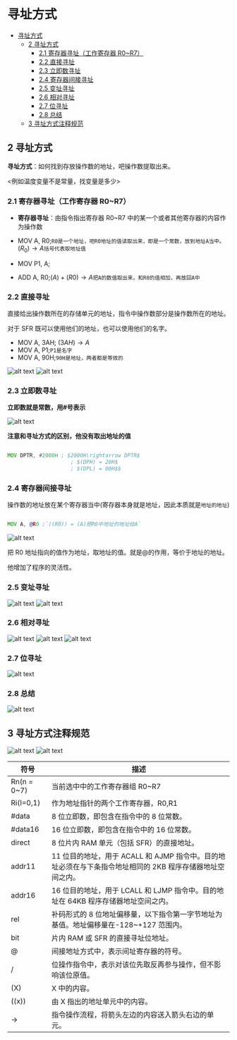 # 寻址方式

- [寻址方式](#寻址方式)
  - [2 寻址方式](#2-寻址方式)
    - [2.1 寄存器寻址（工作寄存器 R0~R7）](#21-寄存器寻址工作寄存器-r0r7)
    - [2.2 直接寻址](#22-直接寻址)
    - [2.3 立即数寻址](#23-立即数寻址)
    - [2.4 寄存器间接寻址](#24-寄存器间接寻址)
    - [2.5 变址寻址](#25-变址寻址)
    - [2.6 相对寻址](#26-相对寻址)
    - [2.7 位寻址](#27-位寻址)
    - [2.8 总结](#28-总结)
  - [3 寻址方式注释规范](#3-寻址方式注释规范)

## 2 寻址方式

**寻址方式**：如何找到存放操作数的地址，吧操作数提取出来。

<例如温度变量不是常量，找变量是多少>

### 2.1 寄存器寻址（工作寄存器 R0~R7）

- **寄存器寻址**：由指令指出寄存器 R0~R7 中的某一个或者其他寄存器的内容作为操作数

- MOV A, R0;`R0是一个地址，吧R0地址的值读取出来，即是一个常数，放到地址A当中。` $(R_0)\rightarrow A$`括号代表取地址值`

- MOV P1, A;
- ADD A, R0;$(A)+(R0)\rightarrow A$`把A的数值取出来，和R0的值相加，再放回A中`

### 2.2 直接寻址

直接给出操作数所在的存储单元的地址，指令中操作数部分是操作数所在的地址。

对于 SFR 既可以使用他们的地址，也可以使用他们的名字。

- MOV A, 3AH; $(3AH)\rightarrow A$
- MOV A, P1;`P1是名字`
- MOV A, 90H;`90H是地址，两者都是等效的`

![alt text](image-5.png)
![alt text](image-4.png)

### 2.3 立即数寻址

**立即数就是常数，用#号表示**

![alt text](image-6.png)

**注意和寻址方式的区别，他没有取出地址的值**

```asm

MOV DPTR, #2000H ; $2000H\rightarrow DPTR$
                    ; $(DPH) = 20H$
                    ; $(DPL) = 00H$$
```

### 2.4 寄存器间接寻址

操作数的地址放在某个寄存器当中(寄存器本身就是地址，因此本质就是`地址的地址`)

```asm

MOV A, @R0 ;`((R0)) = (A)把R0中地址的地址给A`
```

![alt text](image-7.png)

把 R0 地址指向的值作为地址，取地址的值。就是@的作用，等价于地址的地址。

他增加了程序的灵活性。

### 2.5 变址寻址

![alt text](image-8.png)
![alt text](image-9.png)

### 2.6 相对寻址

![alt text](image-10.png)
![alt text](image-11.png)
![alt text](image-12.png)

### 2.7 位寻址

![alt text](image-13.png)

### 2.8 总结

![alt text](image-14.png)

## 3 寻址方式注释规范

![alt text](image-15.png)
![alt text](image-16.png)

| 符号          | 描述                                                                                                      |
| ------------- | --------------------------------------------------------------------------------------------------------- |
| Rn(n = 0~7)   | 当前选中中的工作寄存器组 R0~R7                                                                            |
| Ri(I=0,1)     | 作为地址指针的两个工作寄存器，R0,R1                                                                       |
| #data         | 8 位立即数，即包含在指令中的 8 位常数。                                                                   |
| #data16       | 16 位立即数，即包含在指令中的 16 位常数。                                                                 |
| direct        | 8 位片内 RAM 单元（包括 SFR）的直接地址。                                                                 |
| addr11        | 11 位目的地址，用于 ACALL 和 AJMP 指令中。目的地址必须在与下条指令地址相同的 2KB 程序存储器地址空间之内。 |
| addr16        | 16 位目的地址，用于 LCALL 和 LJMP 指令中。目的地址在 64KB 程序存储器地址空间之内。                        |
| rel           | 补码形式的 8 位地址偏移量，以下指令第一字节地址为基值。地址偏移量在-128~+127 范围内。                     |
| bit           | 片内 RAM 或 SFR 的直接寻址位地址。                                                                        |
| @             | 间接地址方式中，表示间址寄存器的符号。                                                                    |
| /             | 位操作指令中，表示对该位先取反再参与操作，但不影响该位原值。                                              |
| (X)           | X 中的内容。                                                                                              |
| ((x))         | 由 X 指出的地址单元中的内容。                                                                             |
| $\rightarrow$ | 指令操作流程，将箭头左边的内容送入箭头右边的单元。                                                        |
